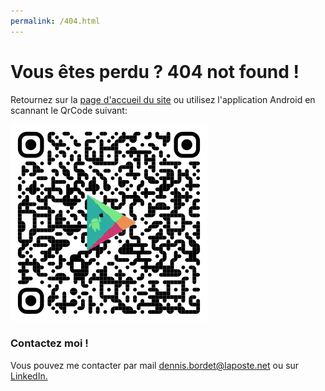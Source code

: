 ```yaml
---
permalink: /404.html
---
```


# Vous êtes perdu ? 404 not found !


Retournez sur la [page d'accueil du site](dennisbordet.github.io) ou utilisez l'application Android en scannant le QrCode suivant:

![QrCode Portfolio](/assets/PortfolioQrCode320.png)



### Contactez moi !
Vous pouvez me contacter par mail [dennis.bordet@laposte.net](mailto:dennis.bordet@laposte.net) ou sur [LinkedIn.](https://www.linkedin.com/in/dennis-bordet-79a38b188/)


